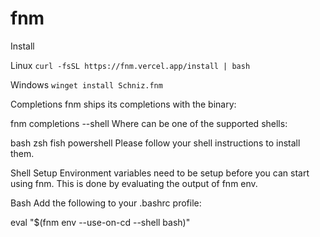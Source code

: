 # fnm

Install 

Linux
`curl -fsSL https://fnm.vercel.app/install | bash`

Windows
`winget install Schniz.fnm`

Completions
fnm ships its completions with the binary:

fnm completions --shell <SHELL>
Where <SHELL> can be one of the supported shells:

bash
zsh
fish
powershell
Please follow your shell instructions to install them.

Shell Setup
Environment variables need to be setup before you can start using fnm. 
This is done by evaluating the output of fnm env.

Bash
Add the following to your .bashrc profile:

eval "$(fnm env --use-on-cd --shell bash)"


